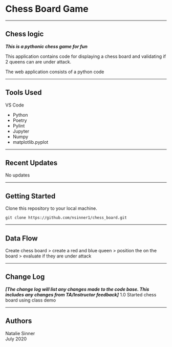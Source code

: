 # Chess Board Game

---
## Chess logic
***This is a pythonic chess game for fun***

This application contains code for displaying a chess board and validating if 2 queens can are under attack.

The web application consists of a python code

---

## Tools Used
VS Code

- Python
- Poetry
- Pylint
- Jupyter
- Numpy
- matplotlib.pyplot

---

## Recent Updates

No updates

---

## Getting Started

Clone this repository to your local machine.

```terminal
git clone https://github.com/nsinner1/chess_board.git
```

---

## Data Flow 

Create chess board > create a red and blue queen > position the on the board > evaluate if they are under attack

---

## Change Log
***[The change log will list any changes made to the code base. This includes any changes from TA/Instructor feedback]***
1.0 Started chess board using class demo

---

## Authors
Natalie Sinner\
July 2020

